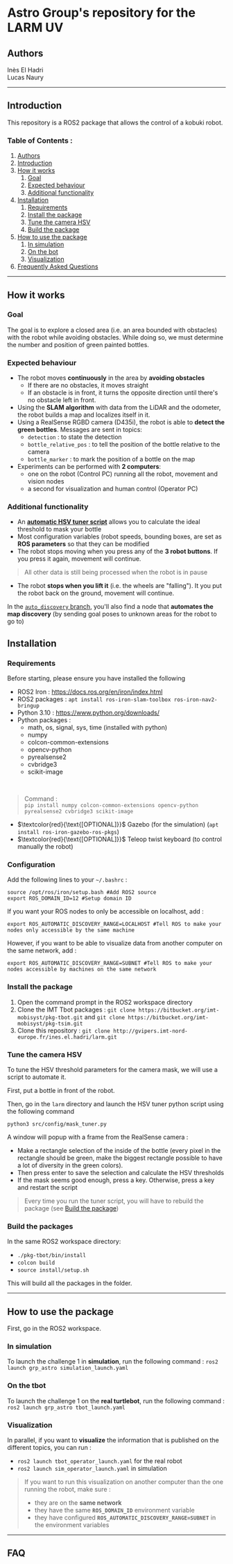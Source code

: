 # Astro Group's repository for the LARM UV


## Authors
Inès El Hadri  
Lucas Naury

--- 
## Introduction
This repository is a ROS2 package that allows the control of a kobuki robot. 

### Table of Contents :

1. [Authors](#authors)
1. [Introduction](#introduction)
1. [How it works](#how-it-works)
    1. [Goal](#goal)
    1. [Expected behaviour](#expected-behaviour)
    1. [Additional functionality](#additional-functionality)
1. [Installation](#installation)
    1. [Requirements](#requirements)
    1. [Install the package](#install-the-package)
    1. [Tune the camera HSV](#tune-the-camera-hsv)
    1. [Build the package](#build-the-packages)
1. [How to use the package](#how-to-use-the-package)
    1. [In simulation](#in-simulation)
    1. [On the bot](#on-the-bot)
    1. [Visualization](#visualization)
1. [Frequently Asked Questions](#faq)




---
## How it works

### Goal

The goal is to explore a closed area (i.e. an area bounded with obstacles) with the robot while avoiding obstacles. While doing so, we must determine the number and position of green painted bottles.

### Expected behaviour

- The robot moves **continuously** in the area by **avoiding obstacles**
    - If there are no obstacles, it moves straight
    - If an obstacle is in front, it turns the opposite direction until there's no obstacle left in front. 
- Using the **SLAM algorithm** with data from the LiDAR and the odometer, the robot builds a map and localizes itself in it.
- Using a RealSense RGBD camera (D435i), the robot is able to **detect the green bottles**. Messages are sent in topics:
    - `detection` : to state the detection
    - `bottle_relative_pos` : to tell the position of the bottle relative to the camera
    - `bottle_marker` : to mark the position of a bottle on the map
- Experiments can be performed with **2 computers**:
    - one on the robot (Control PC) running all the robot, movement and vision nodes
    - a second for visualization and human control (Operator PC)

### Additional functionality

- An [**automatic HSV tuner script**](#tune-the-camera-hsv) allows you to calculate the ideal threshold to mask your bottle
- Most configuration variables (robot speeds, bounding boxes, are set as **ROS parameters** so that they can be modified
- The robot stops moving when you press any of the **3 robot buttons**. If you press it again, movement will continue.
> All other data is still being processed when the robot is in pause
- The robot **stops when you lift it** (i.e. the wheels are "falling"). It you put the robot back on the ground, movement will continue.

In the [`auto_discovery` branch](https://gvipers.imt-nord-europe.fr/ines.el.hadri/larm/tree/auto_disco), you'll also find a node that **automates the map discovery** (by sending goal poses to unknown areas for the robot to go to)

## Installation
### Requirements
Before starting, please ensure you have installed the following
- ROS2 Iron : https://docs.ros.org/en/iron/index.html
- ROS2 packages : `apt install ros-iron-slam-toolbox ros-iron-nav2-bringup`
- Python 3.10 : https://www.python.org/downloads/
- Python packages :
    * math, os, signal, sys, time (installed with python)
    * numpy
    * colcon-common-extensions
    * opencv-python
    * pyrealsense2
    * cvbridge3
    * scikit-image
</br>

> Command :  
> `pip install numpy colcon-common-extensions opencv-python pyrealsense2 cvbridge3 scikit-image`

- $`\textcolor{red}{\text{[OPTIONAL]}}`$ Gazebo (for the simulation) (`apt install ros-iron-gazebo-ros-pkgs`)
-  $`\textcolor{red}{\text{[OPTIONAL]}}`$ Teleop twist keyboard (to control manually the robot)

### Configuration
Add the following lines to your `~/.bashrc` :
```
source /opt/ros/iron/setup.bash #Add ROS2 source
export ROS_DOMAIN_ID=12 #Setup domain ID
```
If you want your ROS nodes to only be accessible on localhost, add :
```
export ROS_AUTOMATIC_DISCOVERY_RANGE=LOCALHOST #Tell ROS to make your nodes only accessible by the same machine
```
However, if you want to be able to visualize data from another computer on the same network, add :

```
export ROS_AUTOMATIC_DISCOVERY_RANGE=SUBNET #Tell ROS to make your nodes accessible by machines on the same network
```


### Install the package
1. Open the command prompt in the ROS2 workspace directory
1. Clone the IMT Tbot packages : `git clone https://bitbucket.org/imt-mobisyst/pkg-tbot.git` and `git clone https://bitbucket.org/imt-mobisyst/pkg-tsim.git`
1. Clone this repository : `git clone http://gvipers.imt-nord-europe.fr/ines.el.hadri/larm.git`


### Tune the camera HSV

To tune the HSV threshold parameters for the camera mask, we will use a script to automate it.

First, put a bottle in front of the robot.

Then, go in the `larm` directory and launch the HSV tuner python script using the following command
```
python3 src/config/mask_tuner.py
```

A window will popup with a frame from the RealSense camera :
- Make a rectangle selection of the inside of the bottle (every pixel in the rectangle should be green, make the biggest rectangle possible to have a lot of diversity in the green colors).
- Then press enter to save the selection and calculate the HSV thresholds
- If the mask seems good enough, press a key. Otherwise, press a key and restart the script

> Every time you run the tuner script, you will have to rebuild the package (see [Build the package](#build-the-packages))

### Build the packages
In the same ROS2 workspace directory:
- `./pkg-tbot/bin/install`
- `colcon build`
- `source install/setup.sh`

This will build all the packages in the folder.

---
## How to use the package
First, go in the ROS2 workspace.

### In simulation
To launch the challenge 1 in **simulation**, run the following command :
`ros2 launch grp_astro simulation_launch.yaml`

### On the tbot
To launch the challenge 1 on the **real turtlebot**, run the following command :
`ros2 launch grp_astro tbot_launch.yaml`

### Visualization  
In parallel, if you want to **visualize** the information that is published on the different topics, you can run :
- `ros2 launch tbot_operator_launch.yaml` for the real robot
- `ros2 launch sim_operator_launch.yaml`  in simulation

> If you want to run this visualization on another computer than the one running the robot, make sure :
> - they are on the **same network**
> - they have the same **`ROS_DOMAIN_ID`** environment variable
> - they have configured **`ROS_AUTOMATIC_DISCOVERY_RANGE=SUBNET`** in the environment variables

---
## FAQ
